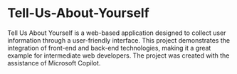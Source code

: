# Tell-Us-About-Yourself
Tell Us About Yourself is a web-based application designed to collect user information through a user-friendly interface. This project demonstrates the integration of front-end and back-end technologies, making it a great example for intermediate web developers. The project was created with the assistance of Microsoft Copilot.
